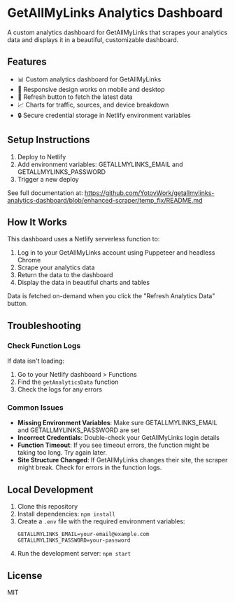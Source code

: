 # GetAllMyLinks Analytics Dashboard

A custom analytics dashboard for GetAllMyLinks that scrapes your analytics data and displays it in a beautiful, customizable dashboard.

## Features

- 📊 Custom analytics dashboard for GetAllMyLinks
- 📱 Responsive design works on mobile and desktop
- 🔄 Refresh button to fetch the latest data
- 📈 Charts for traffic, sources, and device breakdown
- 🔒 Secure credential storage in Netlify environment variables

## Setup Instructions

1. Deploy to Netlify
2. Add environment variables: GETALLMYLINKS_EMAIL and GETALLMYLINKS_PASSWORD
3. Trigger a new deploy

See full documentation at: https://github.com/YotovWork/getallmylinks-analytics-dashboard/blob/enhanced-scraper/temp_fix/README.md

## How It Works

This dashboard uses a Netlify serverless function to:

1. Log in to your GetAllMyLinks account using Puppeteer and headless Chrome
2. Scrape your analytics data
3. Return the data to the dashboard
4. Display the data in beautiful charts and tables

Data is fetched on-demand when you click the "Refresh Analytics Data" button.

## Troubleshooting

### Check Function Logs

If data isn't loading:
1. Go to your Netlify dashboard > Functions
2. Find the `getAnalyticsData` function
3. Check the logs for any errors

### Common Issues

- **Missing Environment Variables**: Make sure GETALLMYLINKS_EMAIL and GETALLMYLINKS_PASSWORD are set
- **Incorrect Credentials**: Double-check your GetAllMyLinks login details
- **Function Timeout**: If you see timeout errors, the function might be taking too long. Try again later.
- **Site Structure Changed**: If GetAllMyLinks changes their site, the scraper might break. Check for errors in the function logs.

## Local Development

1. Clone this repository
2. Install dependencies: `npm install`
3. Create a `.env` file with the required environment variables:
   ```
   GETALLMYLINKS_EMAIL=your-email@example.com
   GETALLMYLINKS_PASSWORD=your-password
   ```
4. Run the development server: `npm start`

## License

MIT 